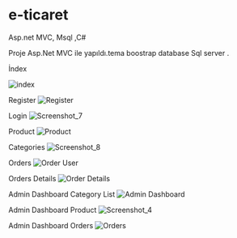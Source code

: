 # e-ticaret
 Asp.net MVC, Msql ,C#

Proje Asp.Net MVC ile yapıldı.tema boostrap database Sql server .

İndex

![index](https://user-images.githubusercontent.com/109025120/224504475-4139924c-2462-4c92-a655-51a453859b71.png)

Register
![Register](https://user-images.githubusercontent.com/109025120/224504505-a1132c3e-fee7-4753-91b2-691f6cdd9746.png)

Login
![Screenshot_7](https://user-images.githubusercontent.com/109025120/224504537-612120be-fadc-4997-8cb6-85e3b10f8753.png)

Product
![Product](https://user-images.githubusercontent.com/109025120/224504578-de01f95b-de1a-436c-966c-f4d720f1e878.png)

Categories
![Screenshot_8](https://user-images.githubusercontent.com/109025120/224504624-b1e73749-db20-42de-bc9d-ee0648028bec.png)

Orders
![Order User](https://user-images.githubusercontent.com/109025120/224504854-7af2492d-f274-4910-bbdc-d3d19a88c8f4.png)

Orders Details
![Order Details](https://user-images.githubusercontent.com/109025120/224504673-dfe5ccf5-e607-44b3-a84a-3baf03a1007f.png)

Admin Dashboard Category List
![Admin Dashboard](https://user-images.githubusercontent.com/109025120/224504706-e4678f0a-fa80-47a6-8115-53f223992810.png)

Admin Dashboard Product
![Screenshot_4](https://user-images.githubusercontent.com/109025120/224504800-c4d54796-b658-41be-8127-e999c3045574.png)

Admin Dashboard Orders
![Orders](https://user-images.githubusercontent.com/109025120/224504647-a5028d87-f576-4125-9199-8fe8045a19c9.png)



